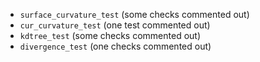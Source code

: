 - `surface_curvature_test` (some checks commented out)
- `cur_curvature_test` (one test commented out)
- `kdtree_test` (some checks commented out)
- `divergence_test` (one checks commented out)